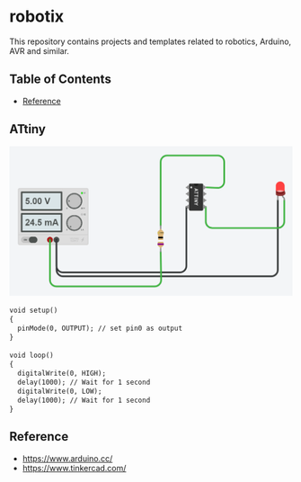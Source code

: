 # robotix
This repository contains projects and templates related to robotics, Arduino, AVR and similar. 
## Table of Contents
* [Reference](#reference)
## ATtiny 
![ATtiny-GIF](images/attiny_blink.gif)
```arduino
void setup() 
{
  pinMode(0, OUTPUT); // set pin0 as output
}

void loop()
{
  digitalWrite(0, HIGH); 
  delay(1000); // Wait for 1 second
  digitalWrite(0, LOW);
  delay(1000); // Wait for 1 second
}

```

## Reference
* https://www.arduino.cc/
* https://www.tinkercad.com/
